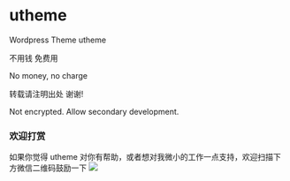# utheme

Wordpress Theme utheme

不用钱 免费用

No money, no charge


转载请注明出处 谢谢!


Not encrypted. Allow secondary development.

### 欢迎打赏
如果你觉得 utheme 对你有帮助，或者想对我微小的工作一点支持，欢迎扫描下方微信二维码鼓励一下
![](https://soft.ulmt.com/system/static/image/wechat.png)

